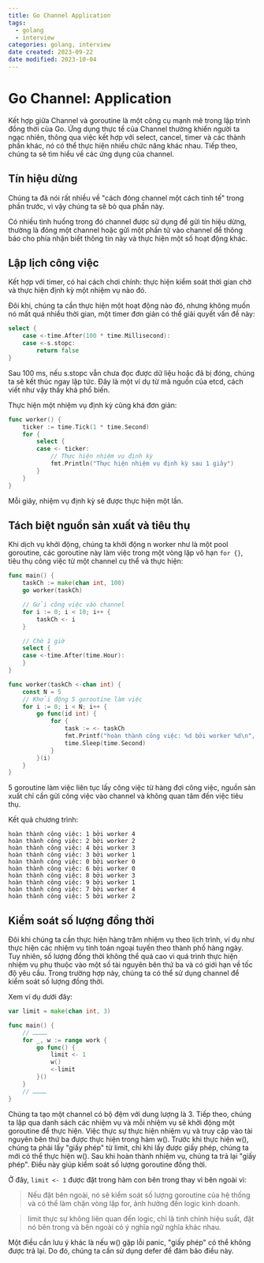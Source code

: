 ```yaml
---
title: Go Channel Application
tags:
  - golang
  - interview
categories: golang, interview
date created: 2023-09-22
date modified: 2023-10-04
---
```


# Go Channel: Application

Kết hợp giữa Channel và goroutine là một công cụ mạnh mẽ trong lập trình đồng thời của Go. Ứng dụng thực tế của Channel thường khiến người ta ngạc nhiên, thông qua việc kết hợp với select, cancel, timer và các thành phần khác, nó có thể thực hiện nhiều chức năng khác nhau. Tiếp theo, chúng ta sẽ tìm hiểu về các ứng dụng của channel.

## Tín hiệu dừng

Chúng ta đã nói rất nhiều về "cách đóng channel một cách tinh tế" trong phần trước, vì vậy chúng ta sẽ bỏ qua phần này.

Có nhiều tình huống trong đó channel được sử dụng để gửi tín hiệu dừng, thường là đóng một channel hoặc gửi một phần tử vào channel để thông báo cho phía nhận biết thông tin này và thực hiện một số hoạt động khác.

## Lập lịch công việc

Kết hợp với timer, có hai cách chơi chính: thực hiện kiểm soát thời gian chờ và thực hiện định kỳ một nhiệm vụ nào đó.

Đôi khi, chúng ta cần thực hiện một hoạt động nào đó, nhưng không muốn nó mất quá nhiều thời gian, một timer đơn giản có thể giải quyết vấn đề này:

```go
select {
	case <-time.After(100 * time.Millisecond):
	case <-s.stopc:
		return false
}
```

Sau 100 ms, nếu s.stopc vẫn chưa đọc được dữ liệu hoặc đã bị đóng, chúng ta sẽ kết thúc ngay lập tức. Đây là một ví dụ từ mã nguồn của etcd, cách viết như vậy thấy khá phổ biến.

Thực hiện một nhiệm vụ định kỳ cũng khá đơn giản:

```go
func worker() {
	ticker := time.Tick(1 * time.Second)
	for {
		select {
		case <- ticker:
			// Thực hiện nhiệm vụ định kỳ
			fmt.Println("Thực hiện nhiệm vụ định kỳ sau 1 giây")
		}
	}
}
```

Mỗi giây, nhiệm vụ định kỳ sẽ được thực hiện một lần.

## Tách biệt nguồn sản xuất và tiêu thụ

Khi dịch vụ khởi động, chúng ta khởi động n worker như là một pool goroutine, các goroutine này làm việc trong một vòng lặp vô hạn `for {}`, tiêu thụ công việc từ một channel cụ thể và thực hiện:

```go
func main() {
	taskCh := make(chan int, 100)
	go worker(taskCh)

    // Gửi công việc vào channel
	for i := 0; i < 10; i++ {
		taskCh <- i
	}

    // Chờ 1 giờ
	select {
	case <-time.After(time.Hour):
	}
}

func worker(taskCh <-chan int) {
	const N = 5
	// Khởi động 5 goroutine làm việc
	for i := 0; i < N; i++ {
		go func(id int) {
			for {
				task := <- taskCh
				fmt.Printf("hoàn thành công việc: %d bởi worker %d\n", task, id)
				time.Sleep(time.Second)
			}
		}(i)
	}
}
```

5 goroutine làm việc liên tục lấy công việc từ hàng đợi công việc, nguồn sản xuất chỉ cần gửi công việc vào channel và không quan tâm đến việc tiêu thụ.

Kết quả chương trình:

```shell
hoàn thành công việc: 1 bởi worker 4
hoàn thành công việc: 2 bởi worker 2
hoàn thành công việc: 4 bởi worker 3
hoàn thành công việc: 3 bởi worker 1
hoàn thành công việc: 0 bởi worker 0
hoàn thành công việc: 6 bởi worker 0
hoàn thành công việc: 8 bởi worker 3
hoàn thành công việc: 9 bởi worker 1
hoàn thành công việc: 7 bởi worker 4
hoàn thành công việc: 5 bởi worker 2
```

## Kiểm soát số lượng đồng thời

Đôi khi chúng ta cần thực hiện hàng trăm nhiệm vụ theo lịch trình, ví dụ như thực hiện các nhiệm vụ tính toán ngoại tuyến theo thành phố hàng ngày. Tuy nhiên, số lượng đồng thời không thể quá cao vì quá trình thực hiện nhiệm vụ phụ thuộc vào một số tài nguyên bên thứ ba và có giới hạn về tốc độ yêu cầu. Trong trường hợp này, chúng ta có thể sử dụng channel để kiểm soát số lượng đồng thời.

Xem ví dụ dưới đây:

```go
var limit = make(chan int, 3)

func main() {
    // …………
    for _, w := range work {
        go func() {
            limit <- 1
            w()
            <-limit
        }()
    }
    // …………
}
```

Chúng ta tạo một channel có bộ đệm với dung lượng là 3. Tiếp theo, chúng ta lặp qua danh sách các nhiệm vụ và mỗi nhiệm vụ sẽ khởi động một goroutine để thực hiện. Việc thực sự thực hiện nhiệm vụ và truy cập vào tài nguyên bên thứ ba được thực hiện trong hàm w(). Trước khi thực hiện w(), chúng ta phải lấy "giấy phép" từ limit, chỉ khi lấy được giấy phép, chúng ta mới có thể thực hiện w(). Sau khi hoàn thành nhiệm vụ, chúng ta trả lại "giấy phép". Điều này giúp kiểm soát số lượng goroutine đồng thời.

Ở đây, `limit <- 1` được đặt trong hàm con bên trong thay vì bên ngoài vì:

> Nếu đặt bên ngoài, nó sẽ kiểm soát số lượng goroutine của hệ thống và có thể làm chặn vòng lặp for, ảnh hưởng đến logic kinh doanh.

> limit thực sự không liên quan đến logic, chỉ là tinh chỉnh hiệu suất, đặt nó bên trong và bên ngoài có ý nghĩa ngữ nghĩa khác nhau.

Một điều cần lưu ý khác là nếu w() gặp lỗi panic, "giấy phép" có thể không được trả lại. Do đó, chúng ta cần sử dụng defer để đảm bảo điều này.
